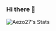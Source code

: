 ### Hi there 👋

![Aezo27's Stats](https://github-readme-stats.vercel.app/api?username=Aezo27&theme=tokyonight&show_icons=true&hide_border=false&count_private=true)

<!--
**Aezo27/aezo27** is a ✨ _special_ ✨ repository because its `README.md` (this file) appears on your GitHub profile.

Here are some ideas to get you started:

- 🔭 I’m currently working on ...
- 🌱 I’m currently learning ...
- 👯 I’m looking to collaborate on ...
- 🤔 I’m looking for help with ...
- 💬 Ask me about ...
- 📫 How to reach me: ...
- 😄 Pronouns: ...
- ⚡ Fun fact: ...
-->
